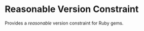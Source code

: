 Reasonable Version Constraint
=============================

Provides a _reasonable_ version constraint for Ruby gems.

